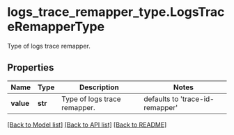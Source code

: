 # logs_trace_remapper_type.LogsTraceRemapperType

Type of logs trace remapper.
## Properties
Name | Type | Description | Notes
------------ | ------------- | ------------- | -------------
**value** | **str** | Type of logs trace remapper. | defaults to 'trace-id-remapper'

[[Back to Model list]](README.md#documentation-for-models) [[Back to API list]](README.md#documentation-for-api-endpoints) [[Back to README]](README.md)



